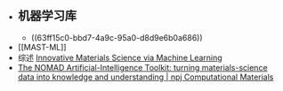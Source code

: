 - ## 机器学习库
	- ((63ff15c0-bbd7-4a9c-95a0-d8d9e6b0a686))
- [[MAST-ML]]
- 综述 [Innovative Materials Science via Machine Learning](https://onlinelibrary.wiley.com/doi/epdf/10.1002/adfm.202108044)
- [The NOMAD Artificial-Intelligence Toolkit: turning materials-science data into knowledge and understanding | npj Computational Materials](https://www.nature.com/articles/s41524-022-00935-z)